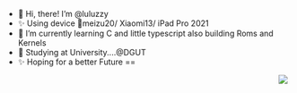 
- 👋 Hi, there! I’m @luluzzy
- ✨ Using device 📱meizu20/ Xiaomi13/ iPad Pro 2021
- 🌱 I’m currently learning C and little typescript also building Roms and Kernels
- 🏫 Studying at University....@DGUT
- ✨ Hoping for a better Future ==
  
<img align="right" src="https://github-readme-stats.vercel.app/api?username=luluzzy&hide=issues&show_icons=true&include_all_commits=true&theme=vue&count_private=true" />

<!---
luluzzy/luluzzy is a ✨ special ✨ repository because its `README.md` (this file) appears on your GitHub profile.
You can click the Preview link to take a look at your changes.
--->
